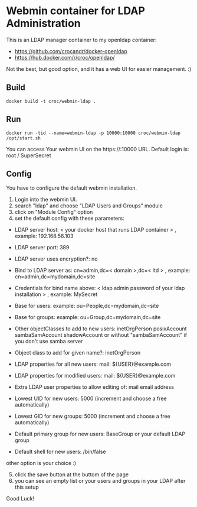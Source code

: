# Webmin container for LDAP Administration

This is an LDAP manager container to my openldap container:

  - https://github.com/crocandr/docker-openldap
  - https://hub.docker.com/r/croc/openldap/

Not the best, but good option, and it has a web UI for easier management. :) 

## Build

```
docker build -t croc/webmin-ldap .
```

## Run

```
docker run -tid --name=webmin-ldap -p 10000:10000 croc/webmin-ldap /opt/start.sh
```

You can access Your webmin UI on the https://<your docker host IP>:10000 URL.
Default login is: root / SuperSecret

## Config

You have to configure the default webmin installation.
  1. Login into the webmin UI.
  2. search "ldap" and choose "LDAP Users and Groups" module
  3. click on "Module Config" option
  4. set the default config with these parameters:

  - LDAP server host: < your docker host that runs LDAP container > , example: 192.168.56.103
  - LDAP server port: 389
  - LDAP server uses encryption?: no
  - Bind to LDAP server as: cn=admin,dc=< domain >,dc=< ltd > , example: cn=admin,dc=mydomain,dc=site
  - Credentials for bind name above: < ldap admin password of your ldap installation > , example: MySecret
  - Base for users: example: ou=People,dc=mydomain,dc=site
  - Base for groups: example: ou=Group,dc=mydomain,dc=site
  - Other objectClasses to add to new users: inetOrgPerson posixAccount sambaSamAccount shadowAccount
  or without "sambaSamAccount" if you don't use samba server
  - Object class to add for given name?: inetOrgPerson

  - LDAP properties for all new users: mail: ${USER}@example.com
  - LDAP properties for modified users: mail: ${USER}@example.com
  - Extra LDAP user properties to allow editing of: mail email address

  - Lowest UID for new users: 5000
    (increment and choose a free automatically)
  - Lowest GID for new groups: 5000
    (increment and choose a free automatically)

  - Default primary group for new users: BaseGroup
    or your default LDAP group
  - Default shell for new users: /bin/false

  other option is your choice :)

  5. click the save button at the buttom of the page
  6. you can see an empty list or your users and groups in your LDAP after this setup


Good Luck!

